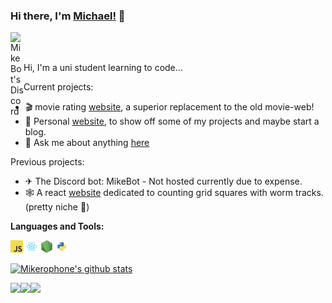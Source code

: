 ### Hi there, I'm [Michael!](https://mah51.github.io) 👋

<a href="https://discord.gg/UmXUUaA">
  <img align="left" alt="MikeBot's Discord" width="21px" src="https://raw.githubusercontent.com/anuraghazra/anuraghazra/master/assets/discord-round.svg" />
</a>

<br />
<br />

Hi, I'm a uni student learning to code...

Current projects:
- 🎬 movie rating [website](https://github.com/mah51/movie-web-typescript), a superior replacement to the old movie-web! 
- 🚀 Personal [website](https://github.com/mah51/personal-site), to show off some of my projects and maybe start a blog.
- 💬 Ask me about anything [here](https://github.com/mah51/mah51/issues)

Previous projects:

- ✈ The Discord bot: MikeBot - Not hosted currently due to expense.
- 🕸 A react [website](https://github.com/mah51/WormTracker) dedicated to counting grid squares with worm tracks. (pretty niche 🧐)

**Languages and Tools:**  

<code><img height="20" src="https://raw.githubusercontent.com/github/explore/80688e429a7d4ef2fca1e82350fe8e3517d3494d/topics/javascript/javascript.png"></code>
<code><img height="20" src="https://raw.githubusercontent.com/github/explore/80688e429a7d4ef2fca1e82350fe8e3517d3494d/topics/react/react.png"></code>
<code><img height="20" src="https://raw.githubusercontent.com/github/explore/80688e429a7d4ef2fca1e82350fe8e3517d3494d/topics/nodejs/nodejs.png"></code>
<code><img height="20" src="https://raw.githubusercontent.com/github/explore/80688e429a7d4ef2fca1e82350fe8e3517d3494d/topics/python/python.png"></code>

[![Mikerophone's github stats](https://github-readme-stats.vercel.app/api?username=mah51&count_private=true&show_icons=true&title_color=fff&icon_color=79ff97&text_color=9f9f9f&bg_color=151515)](https://github.com/anuraghazra/github-readme-stats)


<a href="https://github.com/mah51/WormTracker">
  <img align="left" src="https://github-readme-stats.vercel.app/api/pin/?username=mah51&repo=WormTracker&title_color=fff&icon_color=79ff97&text_color=9f9f9f&bg_color=151515" />
</a>


<a href="https://github.com/mah51/personal-site">
  <img align="left" src="https://github-readme-stats.vercel.app/api/pin/?username=mah51&repo=personal-site&title_color=fff&icon_color=79ff97&text_color=9f9f9f&bg_color=151515" />
</a>


<a href="https://github.com/mah51/movie-web-typescript">
  <img align="left" src="https://github-readme-stats.vercel.app/api/pin/?username=mah51&repo=movie-web-typescript&title_color=fff&icon_color=79ff97&text_color=9f9f9f&bg_color=151515" />
</a>


